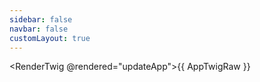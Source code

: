 ```yaml
---
sidebar: false
navbar: false
customLayout: true
---
```


<script setup>
  import { ref, onMounted } from 'vue';
  import AppTwigRaw from './app-3-images.twig?raw';

  if (typeof window !== 'undefined') {
    document.documentElement.classList.add('story');
  }

  async function updateApp() {
    if (typeof window === 'undefined') {
      return;
    }

    const { default: useApp } = await import('./app.js');
    const app = await useApp();
    app.$update();
  }
</script>

<RenderTwig @rendered="updateApp">{{ AppTwigRaw }}</RenderTwig>
